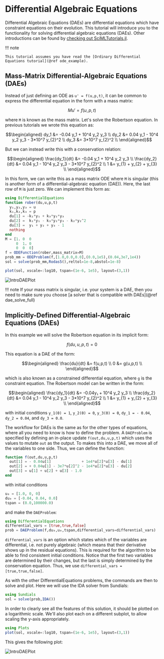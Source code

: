 # Differential Algebraic Equations

Differential Algebraic Equations (DAEs) are differential equations which have
constraint equations on their evolution. This tutorial will introduce you to
the functionality for solving differential algebraic equations (DAEs). Other
introductions can be found by
[checking out SciMLTutorials.jl](https://github.com/JuliaDiffEq/SciMLTutorials.jl).

!!! note

    This tutorial assumes you have read the [Ordinary Differential Equations tutorial](@ref ode_example).

## Mass-Matrix Differential-Algebraic Equations (DAEs)

Instead of just defining an ODE as ``u' = f(u,p,t)``, it can be common to express
the differential equation in the form with a mass matrix:

```math
Mu' = f(u,p,t)
```

where ``M`` is known as the mass matrix. Let's solve the Robertson equation.
In previous tutorials we wrote this equation as:

```math
\begin{aligned}
dy_1 &= -0.04 y_1 + 10^4 y_2 y_3 \\
dy_2 &=  0.04 y_1 - 10^4 y_2 y_3 - 3*10^7 y_{2}^2 \\
dy_3 &= 3*10^7 y_{2}^2 \\
\end{aligned}
```

But we can instead write this with a conservation relation:

```math
\begin{aligned}
\frac{dy_1}{dt} &= -0.04 y_1 + 10^4 y_2 y_3 \\
\frac{dy_2}{dt} &=  0.04 y_1 - 10^4 y_2 y_3 - 3*10^7 y_{2}^2 \\
1 &=  y_{1} + y_{2} + y_{3} \\
\end{aligned}
```

In this form, we can write this as a mass matrix ODE where ``M`` is singular
(this is another form of a differential-algebraic equation (DAE)). Here, the
last row of `M` is just zero. We can implement this form as:

```julia
using DifferentialEquations
function rober(du,u,p,t)
  y₁,y₂,y₃ = u
  k₁,k₂,k₃ = p
  du[1] = -k₁*y₁ + k₃*y₂*y₃
  du[2] =  k₁*y₁ - k₃*y₂*y₃ - k₂*y₂^2
  du[3] =  y₁ + y₂ + y₃ - 1
  nothing
end
M = [1. 0  0
     0  1. 0
     0  0  0]
f = ODEFunction(rober,mass_matrix=M)
prob_mm = ODEProblem(f,[1.0,0.0,0.0],(0.0,1e5),(0.04,3e7,1e4))
sol = solve(prob_mm,Rodas5(),reltol=1e-8,abstol=1e-8)

plot(sol, xscale=:log10, tspan=(1e-6, 1e5), layout=(3,1))
```

![IntroDAEPlot](../assets/intro_dae_plot.png)

!!! note
    If your mass matrix is singular, i.e. your system is a DAE, then you
    need to make sure you choose
    [a solver that is compatible with DAEs](@ref dae_solve_full)

## Implicitly-Defined Differential-Algebraic Equations (DAEs)

In this example we will solve the Robertson equation in its implicit form:

```math
f(du,u,p,t) = 0
```

This equation is a DAE of the form:

```math
\begin{aligned}
\frac{du}{dt} &= f(u,p,t) \\
 0 &= g(u,p,t) \\
 \end{aligned}
```

which is also known as a constrained differential equation, where `g` is the constraint
equation. The Robertson model can be written in the form:

```math
\begin{aligned}
\frac{dy_1}{dt} &= -0.04y₁ + 10^4 y_2 y_3 \\
\frac{dy_2}{dt} &= 0.04 y_1 - 10^4 y_2 y_3 - 3*10^7 y_{2}^2 \\
1 &=  y_{1} + y_{2} + y_{3} \\
\end{aligned}
```

with initial conditions ``y_1(0) = 1``, ``y_2(0) = 0``, ``y_3(0) = 0``,
``dy_1 = - 0.04``, ``dy_2 = 0.04``, and ``dy_3 = 0.0``.

The workflow for DAEs is the same as for the other types of equations, where all
you need to know is how to define the problem. A `DAEProblem` is specified by defining
an in-place update `f(out,du,u,p,t)` which uses the values to mutate `out` as the
output. To makes this into a DAE, we move all of the variables to one side.
Thus, we can define the function:

```julia
function f(out,du,u,p,t)
  out[1] = - 0.04u[1]              + 1e4*u[2]*u[3] - du[1]
  out[2] = + 0.04u[1] - 3e7*u[2]^2 - 1e4*u[2]*u[3] - du[2]
  out[3] = u[1] + u[2] + u[3] - 1.0
end
```

with initial conditions

```julia
u₀ = [1.0, 0, 0]
du₀ = [-0.04, 0.04, 0.0]
tspan = (0.0,100000.0)
```

and make the `DAEProblem`:

```julia
using DifferentialEquations
differential_vars = [true,true,false]
prob = DAEProblem(f,du₀,u₀,tspan,differential_vars=differential_vars)
```

`differential_vars` is an option which states which of the variables are differential,
i.e. not purely algebraic (which means that their derivative shows up in the residual
equations). This is required for the algorithm to be able to find consistent initial
conditions. Notice that the first two variables are determined by their changes, but
the last is simply determined by the conservation equation. Thus, we use
`differential_vars = [true,true,false]`.

As with the other DifferentialEquations problems, the commands are then to solve
and plot. Here we will use the IDA solver from Sundials:

```julia
using Sundials
sol = solve(prob,IDA())
```

In order to clearly see all the features of this solution, it should be plotted
on a logarithmic scale. We'll also plot each on a different subplot, to allow
scaling the y-axis appropriately.

```julia
using Plots
plot(sol, xscale=:log10, tspan=(1e-6, 1e5), layout=(3,1))
```

This gives the following plot:

![IntroDAEPlot](../assets/intro_dae_plot.png)
